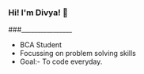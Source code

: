 ### Hi! I'm Divya! 👋
###________________

- BCA Student
- Focussing on problem solving skills
- Goal:- To code everyday.


